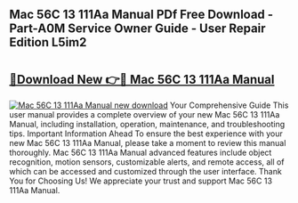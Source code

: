 ## Mac 56C 13 111Aa Manual PDf Free Download - Part-A0M Service Owner Guide - User Repair Edition L5im2

# <h2><a href="http://bc13121.oget.top/?id=Mac+56C+13+111Aa+Manual">🔗Download New 👉🔴 Mac 56C 13 111Aa Manual</a></h2>

[![Mac 56C 13 111Aa Manual new download](https://i.imgur.com/5g1atiW.png)](http://bc13121.oget.top/?id=Mac+56C+13+111Aa+Manual)
Your Comprehensive Guide This user manual provides a complete overview of your new Mac 56C 13 111Aa Manual, including installation, operation, maintenance, and troubleshooting tips. Important Information Ahead To ensure the best experience with your new Mac 56C 13 111Aa Manual, please take a moment to review this manual thoroughly. Mac 56C 13 111Aa Manual advanced features include object recognition, motion sensors, customizable alerts, and remote access, all of which can be accessed and customized through the user interface. Thank You for Choosing Us! We appreciate your trust and support Mac 56C 13 111Aa Manual.
